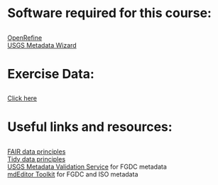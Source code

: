 # Software required for this course:
##
[OpenRefine](https://openrefine.org/download.html)<br/>
[USGS Metadata Wizard](https://usgs.github.io/fort-pymdwizard/index.html)

# Exercise Data:
##
[Click here](https://github.com/mahunterUSGS/TWSC_Data_Management)

# Useful links and resources:
##
[FAIR data principles](https://www.go-fair.org/fair-principles/)<br/>
[Tidy data principles](https://tidyr.tidyverse.org/articles/tidy-data.html)<br/>
[USGS Metadata Validation Service](https://mrdata.usgs.gov/validation/) for FGDC metadata<br/>
[mdEditor Toolkit](https://www.mdeditor.org/) for FGDC and ISO metadata<br/>
